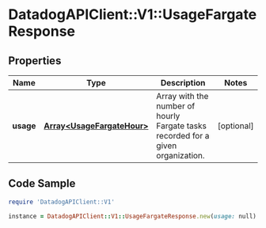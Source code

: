 # DatadogAPIClient::V1::UsageFargateResponse

## Properties

Name | Type | Description | Notes
------------ | ------------- | ------------- | -------------
**usage** | [**Array&lt;UsageFargateHour&gt;**](UsageFargateHour.md) | Array with the number of hourly Fargate tasks recorded for a given organization. | [optional] 

## Code Sample

```ruby
require 'DatadogAPIClient::V1'

instance = DatadogAPIClient::V1::UsageFargateResponse.new(usage: null)
```


